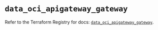 # `data_oci_apigateway_gateway`

Refer to the Terraform Registry for docs: [`data_oci_apigateway_gateway`](https://registry.terraform.io/providers/hashicorp/oci/7.19.0/docs/data-sources/apigateway_gateway).
